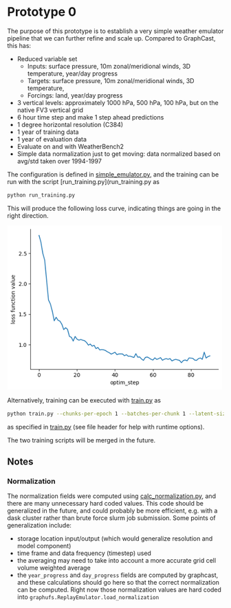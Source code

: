 # Prototype 0

The purpose of this prototype is to establish a very simple weather emulator
pipeline that we can further refine and scale up.
Compared to GraphCast, this has:
- Reduced variable set
    * Inputs: surface pressure, 10m zonal/meridional winds, 3D temperature,
      year/day progress
    * Targets: surface pressure, 10m zonal/meridional winds, 3D temperature,
    * Forcings: land, year/day progress
- 3 vertical levels: approximately 1000 hPa, 500 hPa, 100 hPa, but on the native
  FV3 vertical grid
- 6 hour time step and make 1 step ahead predictions
- 1 degree horizontal resolution (C384)
- 1 year of training data
- 1 year of evaluation data
- Evaluate on and with WeatherBench2
- Simple data normalization just to get moving: data normalized based on avg/std taken over 1994-1997

The configuration is defined in [simple_emulator.py](simple_emulator.py), and the training can be
run with the script [run_training.py](run_training.py as

```bash
python run_training.py
```

This will produce the following loss curve, indicating things are going in the
right direction.

<img src="loss.png" width=500>

Alternatively, training can be executed with [train.py](train.py) as

```bash
python train.py --chunks-per-epoch 1 --batches-per-chunk 1 --latent-size 32
```
as specified in [train.py](train.py) (see file header for help with runtime
options).

The two training scripts will be merged in the future.

## Notes

### Normalization

The normalization fields were computed using
[calc_normalization.py](calc_normalization.py), and there
are many unnecessary hard coded values.
This code should be generalized in the future, and could probably be more
efficient, e.g. with a dask cluster rather than brute force slurm job
submission.
Some points of generalization include:
- storage location input/output (which would generalize resolution and model
  component)
- time frame and data frequency (timestep) used
- the averaging may need to take into account a more accurate grid cell volume
  weighted average
- the `year_progress` and `day_progress` fields are computed by graphcast, and
  these calculations should go here so that the correct normalization can be
  computed. Right now those normalization values are hard coded into
  `graphufs.ReplayEmulator.load_normalization`

